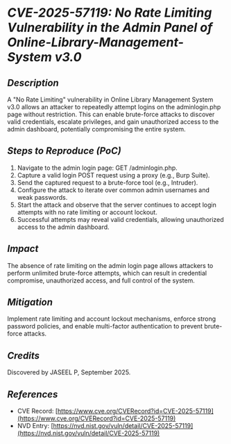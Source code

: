 # *CVE-2025-57119: No Rate Limiting Vulnerability in the Admin Panel of Online-Library-Management-System v3.0*

## *Description*

A "No Rate Limiting" vulnerability in Online Library Management System v3.0 allows an attacker to repeatedly attempt logins on the adminlogin.php page without restriction. This can enable brute-force attacks to discover valid credentials, escalate privileges, and gain unauthorized access to the admin dashboard, potentially compromising the entire system.

## *Steps to Reproduce (PoC)*

1. Navigate to the admin login page: GET /adminlogin.php.
2. Capture a valid login POST request using a proxy (e.g., Burp Suite).
3. Send the captured request to a brute-force tool (e.g., Intruder).
4. Configure the attack to iterate over common admin usernames and weak passwords.
5. Start the attack and observe that  the server continues to accept login attempts with no rate limiting or account lockout.
6. Successful attempts may reveal valid credentials, allowing unauthorized access to the admin dashboard.

## *Impact*

The absence of rate limiting on the admin login page allows attackers to perform unlimited brute-force attempts, which can result in credential compromise, unauthorized access, and full control of the system.

## *Mitigation*

Implement rate limiting and account lockout mechanisms, enforce strong password policies, and enable multi-factor authentication to prevent brute-force attacks.

## *Credits*

Discovered by JASEEL P, September 2025.

## *References*

- CVE Record: [https://www.cve.org/CVERecord?id=CVE-2025-57119](https://www.cve.org/CVERecord?id=CVE-2025-57119)
- NVD Entry: [https://nvd.nist.gov/vuln/detail/CVE-2025-57119](https://nvd.nist.gov/vuln/detail/CVE-2025-57119)